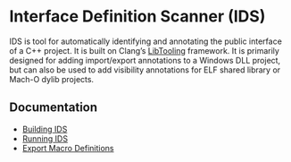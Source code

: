 # Interface Definition Scanner (IDS)

IDS is tool for automatically identifying and annotating the public interface of
a C++ project. It is built on Clang’s
[LibTooling](https://clang.llvm.org/docs/LibTooling.html) framework. It is
primarily designed for adding import/export annotations to a Windows DLL
project, but can also be used to add visibility annotations for ELF shared
library or Mach-O dylib projects.

## Documentation
- [Building IDS](Docs/Building.md)
- [Running IDS](Docs/Running.md)
- [Export Macro Definitions](Docs/ExportMacroDefinitions.md)
